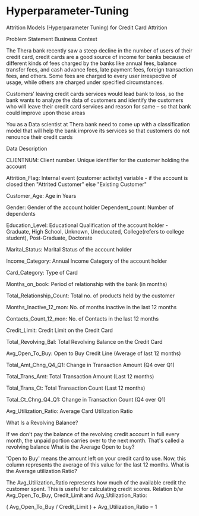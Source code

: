 # Hyperparameter-Tuning
Attrition Models (Hyperparameter Tuning) for Credit Card Attrition


Problem Statement
Business Context

The Thera bank recently saw a steep decline in the number of users of their credit card, credit cards are a good source of income for banks because of different kinds of fees charged by the banks like annual fees, balance transfer fees, and cash advance fees, late payment fees, foreign transaction fees, and others. Some fees are charged to every user irrespective of usage, while others are charged under specified circumstances.

Customers’ leaving credit cards services would lead bank to loss, so the bank wants to analyze the data of customers and identify the customers who will leave their credit card services and reason for same – so that bank could improve upon those areas

You as a Data scientist at Thera bank need to come up with a classification model that will help the bank improve its services so that customers do not renounce their credit cards

Data Description

CLIENTNUM: Client number. Unique identifier for the customer holding the account

Attrition_Flag: Internal event (customer activity) variable - if the account is closed then "Attrited Customer" else "Existing Customer"

Customer_Age: Age in Years

Gender: Gender of the account holder
Dependent_count: Number of dependents

Education_Level: Educational Qualification of the account holder - Graduate, High School, Unknown, Uneducated, College(refers to college student), Post-Graduate, Doctorate

Marital_Status: Marital Status of the account holder

Income_Category: Annual Income Category of the account holder

Card_Category: Type of Card

Months_on_book: Period of relationship with the bank (in months)

Total_Relationship_Count: Total no. of products held by the customer

Months_Inactive_12_mon: No. of months inactive in the last 12 months

Contacts_Count_12_mon: No. of Contacts in the last 12 months

Credit_Limit: Credit Limit on the Credit Card

Total_Revolving_Bal: Total Revolving Balance on the Credit Card

Avg_Open_To_Buy: Open to Buy Credit Line (Average of last 12 months)

Total_Amt_Chng_Q4_Q1: Change in Transaction Amount (Q4 over Q1)

Total_Trans_Amt: Total Transaction Amount (Last 12 months)

Total_Trans_Ct: Total Transaction Count (Last 12 months)

Total_Ct_Chng_Q4_Q1: Change in Transaction Count (Q4 over Q1)

Avg_Utilization_Ratio: Average Card Utilization Ratio

What Is a Revolving Balance?

If we don't pay the balance of the revolving credit account in full every month, the unpaid portion carries over to the next month. That's called a revolving balance
What is the Average Open to buy?

'Open to Buy' means the amount left on your credit card to use. Now, this column represents the average of this value for the last 12 months.
What is the Average utilization Ratio?

The Avg_Utilization_Ratio represents how much of the available credit the customer spent. This is useful for calculating credit scores.
Relation b/w Avg_Open_To_Buy, Credit_Limit and Avg_Utilization_Ratio:

( Avg_Open_To_Buy / Credit_Limit ) + Avg_Utilization_Ratio = 1
